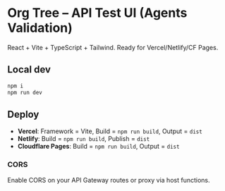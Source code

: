 # Org Tree – API Test UI (Agents Validation)

React + Vite + TypeScript + Tailwind. Ready for Vercel/Netlify/CF Pages.

## Local dev
```bash
npm i
npm run dev
```

## Deploy
- **Vercel**: Framework = Vite, Build = `npm run build`, Output = `dist`
- **Netlify**: Build = `npm run build`, Publish = `dist`
- **Cloudflare Pages**: Build = `npm run build`, Output = `dist`

### CORS
Enable CORS on your API Gateway routes or proxy via host functions.

